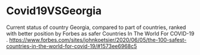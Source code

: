 # Covid19VSGeorgia
Current status of country Georgia, compared to part of countries, ranked with better position by Forbes as safer Countries In The World For COVID-19 .
https://www.forbes.com/sites/johnkoetsier/2020/06/05/the-100-safest-countries-in-the-world-for-covid-19/#1573ee6968c5
